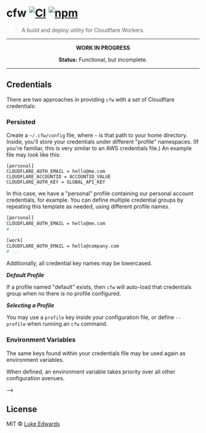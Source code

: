 # cfw [![CI](https://github.com/lukeed/cfw/workflows/CI/badge.svg)](https://github.com/lukeed/cfw/actions) [![npm](https://badgen.now.sh/npm/v/cfw)](https://npmjs.org/package/cfw)

> A build and deploy utility for Cloudflare Workers.

---

<p align="center"><strong>WORK IN PROGRESS</strong></p>

<p align="center"><strong>Status:</strong> Functional, but incomplete.</p>

---

## Credentials

There are two approaches in providing `cfw` with a set of Cloudflare credentials:

### Persisted

Create a `~/.cfw/config` file, where `~` is that path to your home directory. Inside, you'll store your credentials under different "profile" namespaces. (If you're familiar, this is very similar to an AWS credentials file.) An example file may look like this:

```
[personal]
CLOUDFLARE_AUTH_EMAIL = hello@me.com
CLOUDFLARE_ACCOUNTID = ACCOUNTID_VALUE
CLOUDFLARE_AUTH_KEY = GLOBAL_API_KEY
```

In this case, we have a "personal" profile containing our personal account credentials, for example. You can define multiple credential groups by repeating this template as needed, using different profile names.

```sh
[personal]
CLOUDFLARE_AUTH_EMAIL = hello@me.com
# ...

[work]
CLOUDFLARE_AUTH_EMAIL = hello@company.com
# ...
```

Additionally, all credential key names may be lowercased.

***Default Profile***

If a profile named "default" exists, then `cfw` will auto-load that credentials group when no there is no profile configured.

***Selecting a Profile***

You may use a `profile` key inside your configuration file, or define `--profile` when running an `cfw` command.

<!-- Please see [`config.proile`](#TODO) for more information. -->

### Environment Variables

The same keys found within your credentials file may be used again as environment variables.

When defined, an environment variable takes priority over all other configuration avenues.


<!-- TODO: auth + email vs token -->





<!-- ## Configuration --> -->


## License

MIT © [Luke Edwards](https://lukeed.com)
